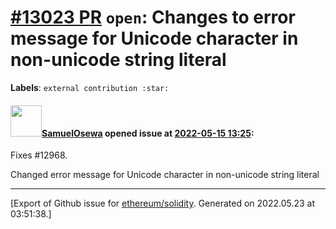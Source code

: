 # [\#13023 PR](https://github.com/ethereum/solidity/pull/13023) `open`: Changes to error message for Unicode character in non-unicode string literal
**Labels**: `external contribution :star:`


#### <img src="https://avatars.githubusercontent.com/u/62896494?u=40802ce1c77c70526fec3a2ade44a9f5bcae55d6&v=4" width="50">[SamuelOsewa](https://github.com/SamuelOsewa) opened issue at [2022-05-15 13:25](https://github.com/ethereum/solidity/pull/13023):

Fixes #12968.

Changed error message for Unicode character in non-unicode string literal




-------------------------------------------------------------------------------



[Export of Github issue for [ethereum/solidity](https://github.com/ethereum/solidity). Generated on 2022.05.23 at 03:51:38.]
